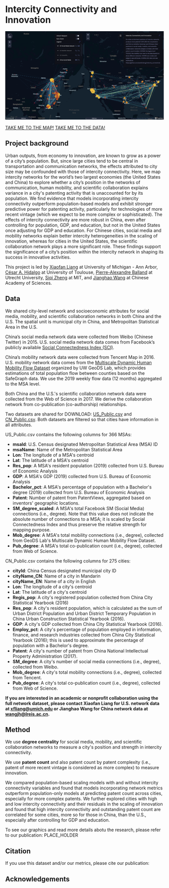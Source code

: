 # Intercity Connectivity and Innovation 

![Interactive Data Dashboard for Intercity Networks and Innovation](dashboard.png)


[TAKE ME TO THE MAP!](https://xiaofanliang.github.io/intercity_connectivity/)
[TAKE ME TO THE DATA!](https://github.com/xiaofanliang/intercity_connectivity/tree/main/Data)

## Project background

Urban outputs, from economy to innovation, are known to grow as a power of a city’s population. But, since large cities tend to be central in transportation and communication networks, the effects attributed to city size may be confounded with those of intercity connectivity. Here, we map intercity networks for the world’s two largest economies (the United States and China) to explore whether a city’s position in the networks of communication, human mobility, and scientific collaboration explains variance in a city's patenting activity that is unaccounted for by its population. We find evidence that models incorporating intercity connectivity outperform population-based models and exhibit stronger predictive power for patenting activity, particularly for technologies of more recent vintage (which we expect to be more complex or sophisticated). The effects of intercity connectivity are more robust in China, even after controlling for population, GDP, and education, but not in the United States once adjusting for GDP and education. For Chinese cities, social media and mobility networks explain better intercity heterogeneities in the scaling of innovation, whereas for cities in the United States, the scientific collaboration network plays a more significant role. These findings support the significance of a city’s position within the intercity network in shaping its success in innovative activities.

This project is led by [Xiaofan Liang](https://www.xiaofanliang.com/) at University of Michigan - Ann Arbor, [César A. Hidalgo](https://cesarhidalgo.com/) at University of Toulouse, [Pierre-Alexandre Balland](https://www.paballand.com/) at Utrecht University, [Siqi Zheng](https://www.siqizheng.com/) at MIT, and [Jianghao Wang](http://www.lreis.ac.cn/en/People/ARP/202005/t20200519_560151.html) at Chinese Academy of Sciences. 

## Data 
We shared city-level network and socioeconomic attributes for social media, mobility, and scientific collaboration networks in both China and the U.S. The spatial unit is municipal city in China, and Metropolitan Statistical Area in the U.S.

China’s social media network data were collected from Weibo (Chinese Twitter) in 2015. U.S. social media network data comes from Facebook’s publicly available [Social Connectedness Index (SCI)](https://data.humdata.org/dataset/social-connectedness-index?). 

China’s mobility network data were collected from Tencent Map in 2016. U.S. mobility network data comes from the [Multiscale Dynamic Human Mobility Flow Dataset](https://github.com/GeoDS/COVID19USFlows) organized by UW GeoDS Lab, which provides estimations of total population flow between counties based on the SafeGraph data. We use the 2019 weekly flow data (12 months) aggregated to the MSA level. 

Both China and the U.S.'s scientific collaboration network data were collected from the Web of Science in 2017. We derive the collaboration network from co-publication (co-authorship) relationships. 

Two datasets are shared for DOWNLOAD: [US_Public.csv](https://github.com/xiaofanliang/intercity_connectivity/blob/main/Data/US_Public.csv) and [CN_Public.csv](https://github.com/xiaofanliang/intercity_connectivity/blob/main/Data/CN_Public.csv). Both datasets are filtered so that cities have information in all attributes. 

US_Public.csv contains the following columns for 366 MSAs:

* **msaId**: U.S. Census designated Metropolitan Statistical Area (MSA) ID
* **msaName**: Name of the Metropolitan Statistical Area
* **Lon**: The longitude of a MSA's centroid 
* **Lat**: The latitude of a MSA's centroid
* **Res_pop**: A MSA's resident population (2019) collected from U.S. Bureau of Economic Analysis 
* **GDP**: A MSA's GDP (2019) collected from U.S. Bureau of Economic Analysis 
* **Bachelor_pct**: A MSA's percentage of population with a Bachelor's degree (2019) collected from U.S. Bureau of Economic Analysis 
* **Patent**: Number of patent from PatentViews, aggregated based on inventors' geographic locations. 
* **SM_degree_scaled**: A MSA's total Facebook SM (Social Media) connections (i.e., degree). Note that this value does not indicate the absolute number of connections to a MSA; it is scaled by Social Connectedness Index and thus preserve the relative strength for mapping purpose. 
* **Mob_degree**: A MSA's total mobility connections (i.e., degree), collected from GeoDS Lab's Multiscale Dynamic Human Mobility Flow Dataset.
* **Pub_degree**: A MSA's total co-publication count (i.e., degree), collected from Web of Science. 

CN_Public.csv contains the following columns for 275 cities:

* **cityId**: China Census designated municipal city ID
* **cityName_CN**: Name of a city in Mandarin 
* **cityName_EN**: Name of a city in English  
* **Lon**: The longitude of a city's centroid 
* **Lat**: The latitude of a city's centroid
* **Regis_pop**: A city's registered population collected from China City Statistical Yearbook (2016)
* **Res_pop**: A city's resident population, which is calculated as the sum of Urban District Population and Urban District Temporary Population in China Urban Construction Statistical Yearbook (2016). 
* **GDP**: A city's GDP collected from China City Statistical Yearbook (2016).
* **Employ_pct**: A city's percentage of population employed in information, finance, and research industries collected from China City Statistical Yearbook (2016); this is used to approximate the percentage of population with a Bachelor's degree. 
* **Patent**: A city's number of patent from China National Intellectual Property Administration (2017). 
* **SM_degree**: A city's number of social media connections (i.e., degree), collected from Weibo. 
* **Mob_degree**: A city's total mobility connections (i.e., degree), collected from Tencent.
* **Pub_degree**: A city's total co-publication count (i.e., degree), collected from Web of Science. 


**If you are interested in an academic or nonprofit collaboration using the full network dataset, please contact Xiaofan Liang for U.S. network data at xfliang@umich.edu or Jianghao Wang for China network data at wangjh@lreis.ac.cn.**

## Method 

We use **degree centrality** for social media, mobility, and scientific collaboration networks to measure a city's position and strength in intercity connectivity.  

We use **patent count** and also patent count by patent complexity (i.e., patent of more recent vintage is considered as more complex) to measure innovation. 

We compared population-based scaling models with and without intercity connectivity variables and found that models incorporating network metrics outperform population-only models at predicting patent count across cities, especially for more complex patents. We further explored cities with high and low intercity connectivity and their residuals in the scaling of innovation and found that high intercity connectivity and outstanding patent count are correlated for some cities, more so for those in China, than the U.S., especially after controlling for GDP and education. 

To see our graphics and read more details abotu the research, please refer to our publication: PLACE_HOLDER

## Citation
If you use this dataset and/or our metrics, please cite our publication: 



## Acknowledgements
